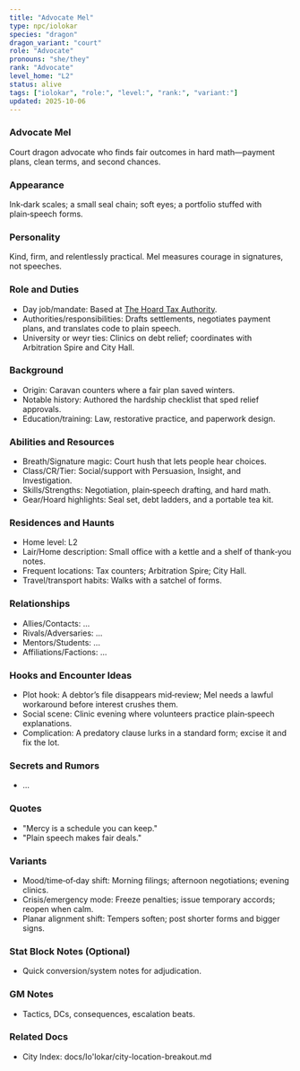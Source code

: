 ```yaml
---
title: "Advocate Mel"
type: npc/iolokar
species: "dragon"
dragon_variant: "court"
role: "Advocate"
pronouns: "she/they"
rank: "Advocate"
level_home: "L2"
status: alive
tags: ["iolokar", "role:", "level:", "rank:", "variant:"]
updated: 2025-10-06
---
```

### Advocate Mel

Court dragon advocate who finds fair outcomes in hard math—payment plans, clean terms, and second chances.

### Appearance

Ink‑dark scales; a small seal chain; soft eyes; a portfolio stuffed with plain‑speech forms.

### Personality

Kind, firm, and relentlessly practical. Mel measures courage in signatures, not speeches.

### Role and Duties

- Day job/mandate: Based at [The Hoard Tax Authority](docs/Io'lokar/Locations/the-hoard-tax-authority.md).
- Authorities/responsibilities: Drafts settlements, negotiates payment plans, and translates code to plain speech.
- University or weyr ties: Clinics on debt relief; coordinates with Arbitration Spire and City Hall.

### Background

- Origin: Caravan counters where a fair plan saved winters.
- Notable history: Authored the hardship checklist that sped relief approvals.
- Education/training: Law, restorative practice, and paperwork design.

### Abilities and Resources

- Breath/Signature magic: Court hush that lets people hear choices.
- Class/CR/Tier: Social/support with Persuasion, Insight, and Investigation.
- Skills/Strengths: Negotiation, plain‑speech drafting, and hard math.
- Gear/Hoard highlights: Seal set, debt ladders, and a portable tea kit.

### Residences and Haunts

- Home level: L2
- Lair/Home description: Small office with a kettle and a shelf of thank‑you notes.
- Frequent locations: Tax counters; Arbitration Spire; City Hall.
- Travel/transport habits: Walks with a satchel of forms.

### Relationships

- Allies/Contacts: ...
- Rivals/Adversaries: ...
- Mentors/Students: ...
- Affiliations/Factions: ...

### Hooks and Encounter Ideas

 - Plot hook: A debtor’s file disappears mid‑review; Mel needs a lawful workaround before interest crushes them.
 - Social scene: Clinic evening where volunteers practice plain‑speech explanations.
 - Complication: A predatory clause lurks in a standard form; excise it and fix the lot.

### Secrets and Rumors

- ...

### Quotes

 - "Mercy is a schedule you can keep."
 - "Plain speech makes fair deals."

### Variants

 - Mood/time‑of‑day shift: Morning filings; afternoon negotiations; evening clinics.
 - Crisis/emergency mode: Freeze penalties; issue temporary accords; reopen when calm.
 - Planar alignment shift: Tempers soften; post shorter forms and bigger signs.

### Stat Block Notes (Optional)

- Quick conversion/system notes for adjudication.

### GM Notes

- Tactics, DCs, consequences, escalation beats.

### Related Docs

- City Index: docs/Io'lokar/city-location-breakout.md
